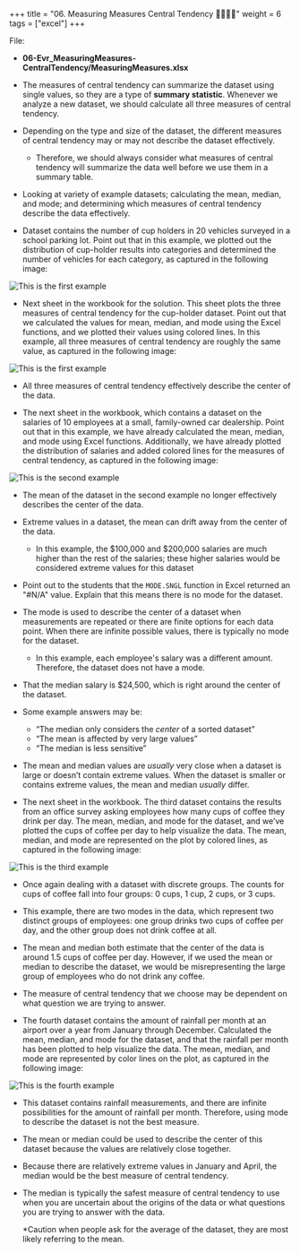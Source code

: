 +++
title = "06. Measuring Measures Central Tendency 👩‍🏫🧑‍🏫"
weight = 6
tags = ["excel"] 
+++

File: 
* **06-Evr_MeasuringMeasures-CentralTendency/MeasuringMeasures.xlsx**

* The measures of central tendency can summarize the dataset using single values, so they are a type of **summary statistic**. Whenever we analyze a new dataset, we should calculate all three measures of central tendency.

* Depending on the type and size of the dataset, the different measures of central tendency may or may not describe the dataset effectively. 
    * Therefore, we should always consider what measures of central tendency will summarize the data well before we use them in a summary table.

* Looking at variety of example datasets; calculating the mean, median, and mode; and determining which measures of central tendency describe the data effectively.

* Dataset contains the number of cup holders in 20 vehicles surveyed in a school parking lot. Point out that in this example, we plotted out the distribution of cup-holder results into categories and determined the number of vehicles for each category, as captured in the following image:

![This is the first example](../images/06-MeasuringExample1.png)

* Next sheet in the workbook for the solution. This sheet plots the three measures of central tendency for the cup-holder dataset. Point out that we calculated the values for mean, median, and mode using the Excel functions, and we plotted their values using colored lines. In this example, all three measures of central tendency are roughly the same value, as captured in the following image:

![This is the first example](../images/06-MeasuringExample1Solved.png)

* All three measures of central tendency effectively describe the center of the data.

* The next sheet in the workbook, which contains a dataset on the salaries of 10 employees at a small, family-owned car dealership. Point out that in this example, we have already calculated the mean, median, and mode using Excel functions. Additionally, we have already plotted the distribution of salaries and added colored lines for the measures of central tendency, as captured in the following image:

![This is the second example](../images/06-MeasuringExample2.png)

* The mean of the dataset in the second example no longer effectively describes the center of the data.

* Extreme values in a dataset, the mean can drift away from the center of the data.

  * In this example, the $100,000 and $200,000 salaries are much higher than the rest of the salaries; these higher salaries would be considered extreme values for this dataset

* Point out to the students that the `MODE.SNGL` function in Excel returned an "#N/A" value. Explain that this means there is no mode for the dataset.


* The mode is used to describe the center of a dataset when measurements are repeated or there are finite options for each data point. When there are infinite possible values, there is typically no mode for the dataset.

  * In this example, each employee's salary was a different amount. Therefore, the dataset does not have a mode.

*  That the median salary is $24,500, which is right around the center of the dataset.

* Some example answers may be:

  * “The median only considers the _center_ of a sorted dataset”
  * “The mean is affected by very large values”
  * “The median is less sensitive”

* The mean and median values are _usually_ very close when a dataset is large or doesn’t contain extreme values. When the dataset is smaller or contains extreme values, the mean and median _usually_ differ.

* The next sheet in the workbook. The third dataset contains the results from an office survey asking employees how many cups of coffee they drink per day.  The mean, median, and mode for the dataset, and we’ve plotted the cups of coffee per day to help visualize the data. The mean, median, and mode are represented on the plot by colored lines, as captured in the following image:

![This is the third example](../images/06-MeasuringExample3.png)

* Once again dealing with a dataset with discrete groups. The counts for cups of coffee fall into four groups: 0 cups, 1 cup, 2 cups, or 3 cups.

* This example, there are two modes in the data, which represent two distinct groups of employees: one group drinks two cups of coffee per day, and the other group does not drink coffee at all.

* The mean and median both estimate that the center of the data is around 1.5 cups of coffee per day. However, if we used the mean or median to describe the dataset, we would be misrepresenting the large group of employees who do not drink any coffee.

* The measure of central tendency that we choose may be dependent on what question we are trying to answer.

*  The fourth dataset contains the amount of rainfall per month at an airport over a year from January through December. Calculated the mean, median, and mode for the dataset, and that the rainfall per month has been plotted to help visualize the data. The mean, median, and mode are represented by color lines on the plot, as captured in the following image:

![This is the fourth example](../images/06-MeasuringExample4.png)



  * This dataset contains rainfall measurements, and there are infinite possibilities for the amount of rainfall per month. Therefore, using mode to describe the dataset is not the best measure.

  * The mean or median could be used to describe the center of this dataset because the values are relatively close together.

  * Because there are relatively extreme values in January and April, the median would be the best measure of central tendency.

* The median is typically the safest measure of central tendency to use when you are uncertain about the origins of the data or what questions you are trying to answer with the data.

  *Caution when people ask for the average of the dataset, they are most likely referring to the mean.


